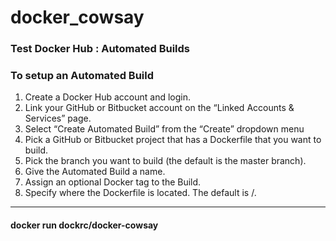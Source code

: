 # docker_cowsay

### Test Docker Hub : Automated Builds

### To setup an Automated Build
1. Create a Docker Hub account and login.
2. Link your GitHub or Bitbucket account on the “Linked Accounts & Services” page.
3. Select “Create Automated Build” from the “Create” dropdown menu<br/>
4. Pick a GitHub or Bitbucket project that has a Dockerfile that you want to build.
5. Pick the branch you want to build (the default is the master branch).
6. Give the Automated Build a name.
7. Assign an optional Docker tag to the Build.
8. Specify where the Dockerfile is located. The default is /.

------------------------

####  docker run dockrc/docker-cowsay

